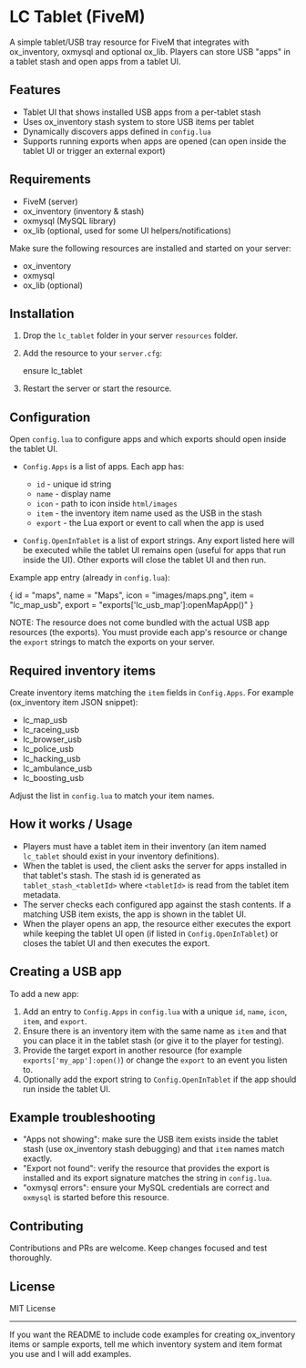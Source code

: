 # LC Tablet (FiveM)

A simple tablet/USB tray resource for FiveM that integrates with ox_inventory, oxmysql and optional ox_lib. Players can store USB "apps" in a tablet stash and open apps from a tablet UI.

## Features

- Tablet UI that shows installed USB apps from a per-tablet stash
- Uses ox_inventory stash system to store USB items per tablet
- Dynamically discovers apps defined in `config.lua`
- Supports running exports when apps are opened (can open inside the tablet UI or trigger an external export)

## Requirements

- FiveM (server)
- ox_inventory (inventory & stash)
- oxmysql (MySQL library)
- ox_lib (optional, used for some UI helpers/notifications)

Make sure the following resources are installed and started on your server:
- ox_inventory
- oxmysql
- ox_lib (optional)

## Installation

1. Drop the `lc_tablet` folder in your server `resources` folder.
2. Add the resource to your `server.cfg`:

   ensure lc_tablet

3. Restart the server or start the resource.

## Configuration

Open `config.lua` to configure apps and which exports should open inside the tablet UI.

- `Config.Apps` is a list of apps. Each app has:
  - `id` - unique id string
  - `name` - display name
  - `icon` - path to icon inside `html/images`
  - `item` - the inventory item name used as the USB in the stash
  - `export` - the Lua export or event to call when the app is used

- `Config.OpenInTablet` is a list of export strings. Any export listed here will be executed while the tablet UI remains open (useful for apps that run inside the UI). Other exports will close the tablet UI and then run.

Example app entry (already in `config.lua`):

{
    id = "maps",
    name = "Maps",
    icon = "images/maps.png",
    item = "lc_map_usb",
    export = "exports['lc_usb_map']:openMapApp()"
}

NOTE: The resource does not come bundled with the actual USB app resources (the exports). You must provide each app's resource or change the `export` strings to match the exports on your server.

## Required inventory items

Create inventory items matching the `item` fields in `Config.Apps`. For example (ox_inventory item JSON snippet):

- lc_map_usb
- lc_raceing_usb
- lc_browser_usb
- lc_police_usb
- lc_hacking_usb
- lc_ambulance_usb
- lc_boosting_usb

Adjust the list in `config.lua` to match your item names.

## How it works / Usage

- Players must have a tablet item in their inventory (an item named `lc_tablet` should exist in your inventory definitions).
- When the tablet is used, the client asks the server for apps installed in that tablet's stash. The stash id is generated as `tablet_stash_<tabletId>` where `<tabletId>` is read from the tablet item metadata.
- The server checks each configured app against the stash contents. If a matching USB item exists, the app is shown in the tablet UI.
- When the player opens an app, the resource either executes the export while keeping the tablet UI open (if listed in `Config.OpenInTablet`) or closes the tablet UI and then executes the export.

## Creating a USB app

To add a new app:
1. Add an entry to `Config.Apps` in `config.lua` with a unique `id`, `name`, `icon`, `item`, and `export`.
2. Ensure there is an inventory item with the same name as `item` and that you can place it in the tablet stash (or give it to the player for testing).
3. Provide the target export in another resource (for example `exports['my_app']:open()`) or change the `export` to an event you listen to.
4. Optionally add the export string to `Config.OpenInTablet` if the app should run inside the tablet UI.

## Example troubleshooting

- "Apps not showing": make sure the USB item exists inside the tablet stash (use ox_inventory stash debugging) and that `item` names match exactly.
- "Export not found": verify the resource that provides the export is installed and its export signature matches the string in `config.lua`.
- "oxmysql errors": ensure your MySQL credentials are correct and `oxmysql` is started before this resource.

## Contributing

Contributions and PRs are welcome. Keep changes focused and test thoroughly.

## License

MIT License

---

If you want the README to include code examples for creating ox_inventory items or sample exports, tell me which inventory system and item format you use and I will add examples.